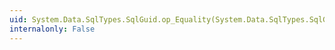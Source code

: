 ```yaml
---
uid: System.Data.SqlTypes.SqlGuid.op_Equality(System.Data.SqlTypes.SqlGuid,System.Data.SqlTypes.SqlGuid)
internalonly: False
---
```

